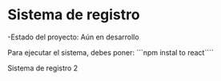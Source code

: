 <h1>Sistema de registro</h1>

-Estado del proyecto: Aún en desarrollo 

Para ejecutar el sistema, debes poner:
```npm instal to react````

Sistema de registro 2

